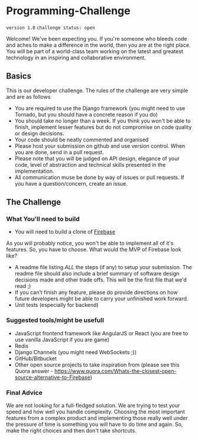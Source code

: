 # Programming-Challenge

`version 1.0`
`challenge status: open`

Welcome! We've been expecting you. If you're someone who bleeds code and aches to make a difference in the world, then you are at the right place. You will be part of a world-class team working on the latest and greatest technology in an inspiring and collaborative environment.

## Basics

This is our developer challenge. The rules of the challenge are very simple and are as follows

* You are required to use the Django framework (you might need to use Tornado, but you should have a concrete reason if you do)
* You should take no longer than a week. If you think you won't be able to finish, implement lesser features but do not compromise on code quality or design decisions.
* Your code should be neatly commented and organised
* Please host your submission on github and use version control. When you are done, send in a pull request.
* Please note that you will be judged on API design, elegance of your code, level of abstraction and technical skills presented in the implementation.
* All communication muse be done by way of issues or pull requests. If you have a question/concern, create an issue.

## The Challenge 

### What You'll need to build
* You will need to build a clone of [Firebase](https://firebase.google.com/)

As you will probably notice, you won't be able to implement all of it's features. So, you have to choose. What would the MVP of Firebase look like?

* A readme file listing *ALL* the steps (if any) to setup your submission. The readme file should also include a brief summary of software design decisions made and other trade offs. This will be the first file that we'd read ;)
* If you can't finish any feature, please do provide directions on how future developers might be able to carry your unfinished work forward.
* Unit tests (especially for backend)

### Suggested tools/might be usefull
* JavaScript frontend framework like AngularJS or React (you are free to use vanilla JavaScript if you are game)
* Redis
* Django Channels (you might need WebSockets ;))
* GitHub/Bitbucket
* Other open source projects to take inspiration from (please see this Quora answer - https://www.quora.com/Whats-the-closest-open-source-alternative-to-Firebase)

### Final Advice
We are not looking for a full-fledged solution. We are trying to test your speed and how well you handle complexity. Choosing the most important features from a complex product and implementing those really well under the pressure of time is something you will have to do time and again. So, make the right choices and then don't take shortcuts.
